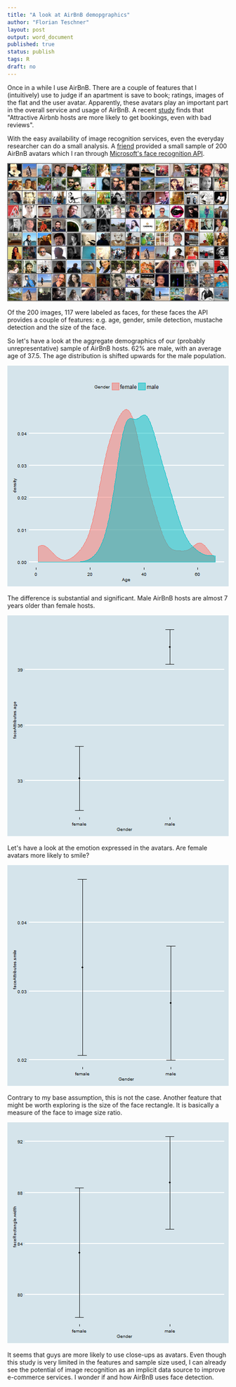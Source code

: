 ```yaml
---
title: "A look at AirBnB demopgraphics"
author: "Florian Teschner"
layout: post
output: word_document
published: true
status: publish
tags: R
draft: no
---
```

 

Once in a while I use AirBnB. There are a couple of features that I (intuitively) use to judge if an apartment is save to book; ratings, images of the flat and the user avatar. Apparently, these avatars play an important part in the overall service and usage of AirBnB.
A recent [study](http://thenextweb.com/insider/2016/04/26/attractive-airbnb-hosts-are-more-likely-to-get-bookings/#gref) finds that "Attractive Airbnb hosts are more likely to get bookings, even with bad reviews".


With the easy availability of image recognition services, even the everyday researcher can do a small analysis.
A [friend](http://www.timmteubner.de/) provided a small sample of 200 AirBnB avatars which I ran through [Microsoft's face recognition API](http://flovv.github.io/Image-Recognition/).
 
![Face detection example](/figures/imageCollection.png)
 
Of the 200 images, 117 were labeled as faces, for these faces the API provides a couple of features:
e.g. age, gender, smile detection, mustache detection and the size of the face.
 
So let's have a look at the aggregate demographics of our (probably unrepresentative) sample of AirBnB hosts. 62% are male, with an average age of 37.5. 
The age distribution is shifted upwards for the male population.
 
![plot of chunk unnamed-chunk-2](/figures/post10/unnamed-chunk-2-1.png)
 
The difference is substantial and significant. Male AirBnB hosts are almost 7 years older than female hosts.
 
![plot of chunk unnamed-chunk-3](/figures/post10/unnamed-chunk-3-1.png)
 
Let's have a look at the emotion expressed in the avatars. Are female avatars more likely to smile?
 
![plot of chunk unnamed-chunk-4](/figures/post10/unnamed-chunk-4-1.png)
 
Contrary to my base assumption, this is not the case. 
Another feature that might be worth exploring is the size of the face rectangle. It is basically a measure of the face to image size ratio. 
 
![plot of chunk unnamed-chunk-5](/figures/post10/unnamed-chunk-5-1.png)
 
It seems that guys are more likely to use close-ups as avatars. Even though this study is very limited in the features and sample size used, I can already see the potential of image recognition as an implicit data source to improve e-commerce services. 
I wonder if and how AirBnB uses face detection. 

<script src="https://gist.github.com/flovv/5ec358c17c4e4a735f5e4b39f3435dea.js"></script>
 
 
 
 
